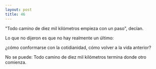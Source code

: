 ```yaml
---
layout: post
title: 46
---
```


"Todo camino de diez mil kilómetros empieza con un paso", decían.

Lo que no dijeron es que no hay realmente un último:

¿cómo conformarse con la cotidianidad, cómo volver a la vida anterior?

No se puede: Todo camino de diez mil kilómetros termina donde otro comienza.
